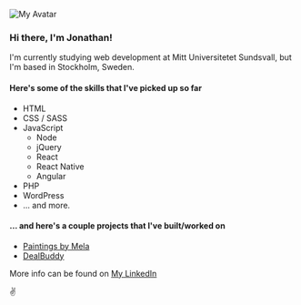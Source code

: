 ![My Avatar](https://avatars3.githubusercontent.com/u/54796213?v=4) 
### Hi there, I'm Jonathan!

I'm currently studying web development at Mitt Universitetet Sundsvall, but I'm based in Stockholm, Sweden.

#### Here's some of the skills that I've picked up so far
* HTML
* CSS / SASS
* JavaScript
  * Node
  * jQuery
  * React
  * React Native
  * Angular
* PHP
* WordPress
* ... and more. 

#### ... and here's a couple projects that I've built/worked on
* [Paintings by Mela](https://paintingsbymela.se)	
* [DealBuddy](https://dealbuddy.ai)	

More info can be found on [My LinkedIn](https://www.linkedin.com/in/jonathan-laasonen-974aa617a/)

:v:
